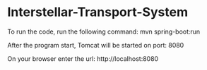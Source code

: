 # Interstellar-Transport-System

To run the code, run the following command:  mvn spring-boot:run

After the program start, Tomcat will be started on port: 8080 

On your browser enter the url: http://localhost:8080
